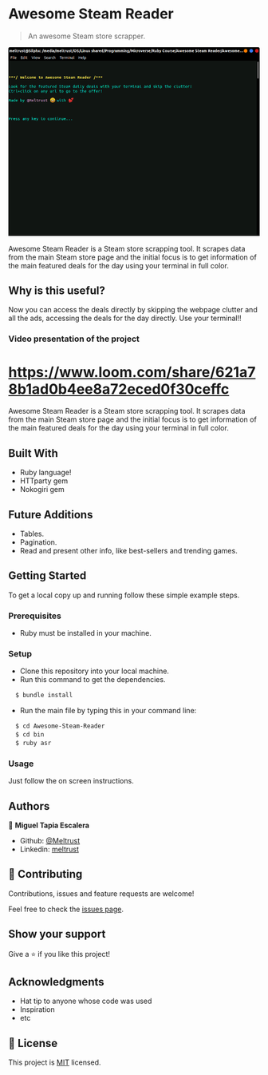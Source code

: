 # Awesome Steam Reader

> An awesome Steam store scrapper.

![screenshot](app_screenshot.png)

Awesome Steam Reader is a Steam store scrapping tool. It scrapes data from the main Steam store page and the initial focus is to get information of the main featured deals for the day using your terminal in full color.

## Why is this useful?

Now you can access the deals directly by skipping the webpage clutter and all the ads, accessing the deals for the day directly. Use your terminal!!

### Video presentation of the project

https://www.loom.com/share/621a78b1ad0b4ee8a72eced0f30ceffc
=======
Awesome Steam Reader is a Steam store scrapping tool. It scrapes data from the main Steam store page and the initial focus is to get information of the main featured deals for the day using your terminal in full color. 

## Built With

- Ruby language!
- HTTparty gem
- Nokogiri gem

## Future Additions

- Tables.
- Pagination.
- Read and present other info, like best-sellers and trending games.

## Getting Started

To get a local copy up and running follow these simple example steps.

### Prerequisites

- Ruby must be installed in your machine.

### Setup

- Clone this repository into your local machine.
- Run this command to get the dependencies.

```bash
  $ bundle install
```

- Run the main file by typing this in your command line:

```bash
  $ cd Awesome-Steam-Reader
  $ cd bin
  $ ruby asr
```

### Usage

Just follow the on screen instructions.

## Authors

👤 **Miguel Tapia Escalera**

- Github: [@Meltrust](https://github.com/Meltrust)
- Linkedin: [meltrust](https://www.linkedin.com/in/meltrust/)

## 🤝 Contributing

Contributions, issues and feature requests are welcome!

Feel free to check the [issues page](issues/).

## Show your support

Give a ⭐️ if you like this project!

## Acknowledgments

- Hat tip to anyone whose code was used
- Inspiration
- etc

## 📝 License

This project is [MIT](lic.url) licensed.
